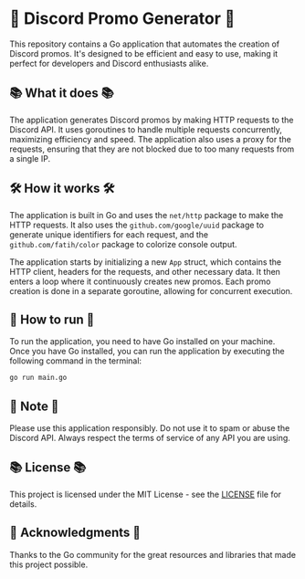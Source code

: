 # 🚀 Discord Promo Generator 🚀

This repository contains a Go application that automates the creation of Discord promos. It's designed to be efficient and easy to use, making it perfect for developers and Discord enthusiasts alike.

## 📚 What it does 📚

The application generates Discord promos by making HTTP requests to the Discord API. It uses goroutines to handle multiple requests concurrently, maximizing efficiency and speed. The application also uses a proxy for the requests, ensuring that they are not blocked due to too many requests from a single IP.

## 🛠️ How it works 🛠️

The application is built in Go and uses the `net/http` package to make the HTTP requests. It also uses the `github.com/google/uuid` package to generate unique identifiers for each request, and the `github.com/fatih/color` package to colorize console output.

The application starts by initializing a new `App` struct, which contains the HTTP client, headers for the requests, and other necessary data. It then enters a loop where it continuously creates new promos. Each promo creation is done in a separate goroutine, allowing for concurrent execution.

## 🚀 How to run 🚀

To run the application, you need to have Go installed on your machine. Once you have Go installed, you can run the application by executing the following command in the terminal:

```bash
go run main.go
```

## 📝 Note 📝

Please use this application responsibly. Do not use it to spam or abuse the Discord API. Always respect the terms of service of any API you are using.

## 📚 License 📚

This project is licensed under the MIT License - see the [LICENSE](LICENSE) file for details.

## 🙏 Acknowledgments 🙏

Thanks to the Go community for the great resources and libraries that made this project possible.
